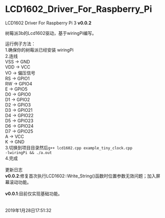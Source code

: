 # LCD1602_Driver_For_Raspberry_Pi
LCD1602 Driver For Raspberry Pi 3
<b>v0.0.2</b>

树莓派3b的Lcd1602驱动，基于wiringPi编写。<br/>

运行例子方法：</br>
1.确保你的树莓派已经安装 wiringPi</br>
2.连线</br>
VSS -> GND</br>
VDD -> VCC</br>
VO  -> 偏压信号</br>
RS  -> GPIO1</br>
RW  -> GPIO4</br>
E   -> GPIO5</br>
D0   -> GPIO0</br>
D1   -> GPIO2</br>
D2   -> GPIO3</br>
D3   -> GPIO21</br>
D4   -> GPIO22</br>
D5   -> GPIO23</br>
D6   -> GPIO24</br>
D7   -> GPIO25</br>
A   -> VCC</br>
K   -> GND</br>
3.切换到项目目录然后<code>g++ lcd1602.cpp example_tiny_clock.cpp -lwiringPi  && ./a.out</code></br>
4.完成</br>
<br/>
更新日志<br/>
<b>v0.0.2</b>:修复首次执行LCD1602::Write_String()函数时位置参数无效问题；加入屏幕滚动功能。<br/>
<br/>
<b>v0.0.1</b>:目前仅实现基础功能。<br/>
<br/>
<br/>
2019年1月28日17:51:32</br>

